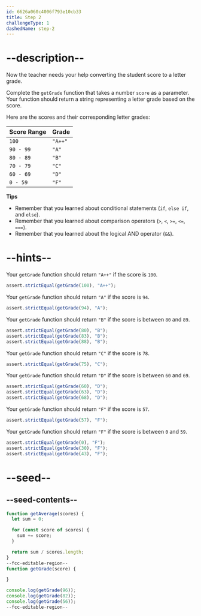 ```yaml
---
id: 6626a060c4006f793e10cb33
title: Step 2
challengeType: 1
dashedName: step-2
---
```


# --description--

Now the teacher needs your help converting the student score to a letter grade.

Complete the `getGrade` function that takes a number `score` as a parameter. Your function should return a string representing a letter grade based on the score.

Here are the scores and their corresponding letter grades:

| Score Range | Grade   |
| ----------- | ------- |
| `100`       | `"A++"` |
| `90 - 99`   | `"A"`   |
| `80 - 89`   | `"B"`   |
| `70 - 79`   | `"C"`   |
| `60 - 69`   | `"D"`   |
| `0 - 59`    | `"F"`   |


**Tips**

- Remember that you learned about conditional statements (`if`, `else if`, and `else`).
- Remember that you learned about comparison operators (`>`, `<`, `>=`, `<=`, `===`).
- Remember that you learned about the logical AND operator (`&&`).

# --hints--

Your `getGrade` function should return `"A++"` if the score is `100`.

```js
assert.strictEqual(getGrade(100), "A++");
```

Your `getGrade` function should return `"A"` if the score is `94`.

```js
assert.strictEqual(getGrade(94), "A");
```

Your `getGrade` function should return `"B"` if the score is between `80` and `89`.

```js
assert.strictEqual(getGrade(80), "B");
assert.strictEqual(getGrade(83), "B");
assert.strictEqual(getGrade(88), "B");
```

Your `getGrade` function should return `"C"` if the score is `78`.

```js
assert.strictEqual(getGrade(75), "C");
```

Your `getGrade` function should return `"D"` if the score is between `60` and `69`.

```js
assert.strictEqual(getGrade(60), "D");
assert.strictEqual(getGrade(63), "D");
assert.strictEqual(getGrade(68), "D");
```

Your `getGrade` function should return `"F"` if the score is `57`.

```js
assert.strictEqual(getGrade(57), "F");
```

Your `getGrade` function should return `"F"` if the score is between `0` and `59`.

```js
assert.strictEqual(getGrade(0), "F");
assert.strictEqual(getGrade(30), "F");
assert.strictEqual(getGrade(43), "F");
```

# --seed--

## --seed-contents--

```js
function getAverage(scores) {
  let sum = 0;

  for (const score of scores) {
    sum += score;
  }

  return sum / scores.length;
}
--fcc-editable-region--
function getGrade(score) {

}

console.log(getGrade(96));
console.log(getGrade(82));
console.log(getGrade(56));
--fcc-editable-region--
```
